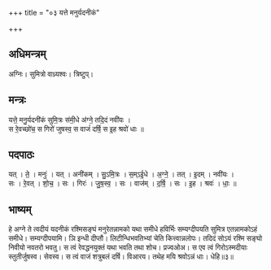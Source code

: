 +++
title = "०३ यत्ते मनुर्यदनीकं"

+++
## अधिमन्त्रम्
अग्निः। सुमित्रो वाध्र्यश्वः। त्रिष्टुप्।

## मन्त्रः
यत्ते॒ मनु॒र्यदनी॑कं सुमि॒त्रः स॑मी॒धे अ॑ग्ने॒ तदि॒दं नवी॑यः ।  
स रे॒वच्छो॑च॒ स गिरो॑ जुषस्व॒ स वाजं॑ दर्षि॒ स इ॒ह श्रवो॑ धाः ॥

## पदपाठः
यत् । ते॒ । मनुः॑ । यत् । अनी॑कम् । सु॒ऽमि॒त्रः । स॒म्ऽई॒धे । अ॒ग्ने॒ । तत् । इ॒दम् । नवी॑यः ।  
सः । रे॒वत् । शो॒च॒ । सः । गिरः॑ । जु॒ष॒स्व॒ । सः । वाज॑म् । द॒र्षि॒ । सः । इ॒ह । श्रवः॑ । धाः॒ ॥

## भाष्यम्
हे अग्ने ते त्वदीयं यदनीकं रश्मिसङ्घं मनुरेतन्नामको यथा समीधे हविर्भिः सम्यग्दीपयति सुमित्र एतन्नामकोऽहं समीधे। सम्यग्दीपयामि। ञि इन्धी दीप्तौ। लिटीन्धिभवतिभ्यां चेति कित्त्वान्नलोपः। तदिदं सोऽयं रश्मि सङ्घो निवीयो नवतरो भवतु। स त्वं रेवद्धनयुक्तं यथा भवति तथा शोच। प्रज्वओअ। स एव त्वं गिरोऽस्मदीयाः स्तुतीर्जुषस्व। सेवस्व। स त्वं वाजं शत्रुबलं दर्षि। विआरय। तथेह मयि श्रवोऽन्नं धाः। धेहि॥३॥